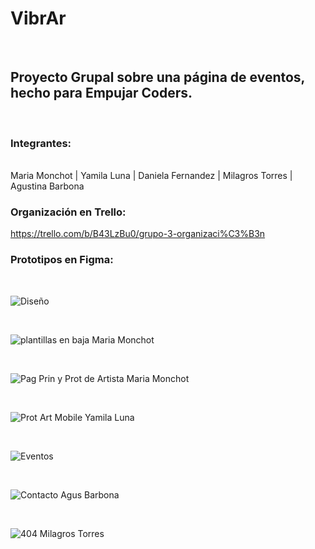 <h1>VibrAr</h1>
<br>
<h2>Proyecto Grupal sobre una página de eventos, hecho para Empujar Coders.</h2>
<br>
<h3>Integrantes:</h3>
<br>
Maria Monchot   |    Yamila Luna   |    Daniela Fernandez   |    Milagros Torres   |    Agustina Barbona 
<br>
<h3>Organización en Trello:</h3>

https://trello.com/b/B43LzBu0/grupo-3-organizaci%C3%B3n
<br>
<h3>Prototipos en Figma:</h3>
<br>

![Diseño](https://github.com/KateClysm/VibrAr/assets/109751647/ea18a160-5e9e-4f78-a646-ce00010cdfa2)

<br>

![plantillas en baja Maria Monchot](https://github.com/KateClysm/VibrAr/assets/109751647/13d68f4f-d201-4ff3-a85c-627fe9cdab58)

<br>

![Pag Prin y Prot de Artista Maria Monchot](https://github.com/KateClysm/VibrAr/assets/109751647/e1af774a-2f9d-4142-89fc-e2a83a6a8eaf)

<br>

![Prot Art Mobile Yamila Luna](https://github.com/KateClysm/VibrAr/assets/109751647/7d5433bd-f509-4101-8c25-58b9e98a3426)

<br>

![Eventos](https://github.com/KateClysm/VibrAr/assets/109751647/42a22387-144d-44fd-8b4b-a8fd26cb860e)

<br>

![Contacto Agus Barbona](https://github.com/KateClysm/VibrAr/assets/109751647/0d0cdbc9-e1ec-48ea-83ab-1cad666739aa)

<br>

![404 Milagros Torres](https://github.com/KateClysm/VibrAr/assets/109751647/cf6d60ba-ccf9-416a-8ff1-56221d50f349)
